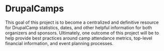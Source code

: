 # DrupalCamps

This goal of this project is to become a centralized and definitive resource for DrupalCamp statistics, dates, and other helpful information for both organizers and sponsors. Ultimately, one outcome of this project will be to help provide best practices around camp attendance metrics, top-level financial information, and event planning processes.
